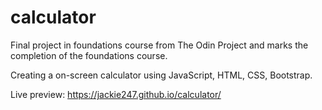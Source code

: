 # calculator

Final project in foundations course from The Odin Project and marks the completion of the foundations course.

Creating a on-screen calculator using JavaScript, HTML, CSS, Bootstrap.

Live preview: https://jackie247.github.io/calculator/
